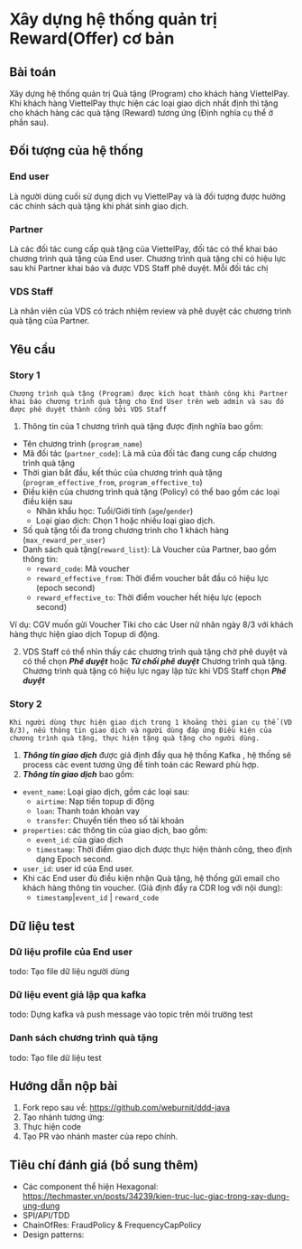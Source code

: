 
# Xây dựng hệ thống quản trị Reward(Offer) cơ bản

## Bài toán
Xây dựng hệ thống quản trị Quà tặng (Program) cho khách hàng ViettelPay. Khi khách hàng ViettelPay thực hiện các loại giao dịch nhất định thì tặng cho khách hàng các quà tặng (Reward) tương ứng (Định nghĩa cụ thể ở phần sau). 

## Đối tượng của hệ thống
### End user
Là người dùng cuối sử dụng dịch vụ ViettelPay và là đối tượng được hưởng các chính sách quà tặng khi phát sinh giao dịch. 
### Partner 
Là các đối tác cung cấp quà tặng của ViettelPay, đối tác có thể khai báo chương trình quà tặng của End user. Chương trình quà tặng chỉ có hiệu lực sau khi Partner khai báo và được VDS Staff phê duyệt. Mỗi đối tác chị 
### VDS Staff
Là nhân viên của VDS có trách nhiệm review và phê duyệt các chương trình quà tặng của Partner. 

## Yêu cầu 
### Story 1 
`Chương trình quà tặng (Program) được kích hoạt thành công khi Partner khai báo chương trình quà tặng cho End User trên web admin và sau đó được phê duyệt thành công bởi VDS Staff`

1. Thông tin của 1 chương trình quà tặng được định nghĩa bao gồm: 
- Tên chương trình (`program_name`)
- Mã đối tác (`partner_code`): Là mã của đối tác đang cung cấp chương trình quà tặng
- Thời gian bắt đầu, kết thúc của chương trình quà tặng (`program_effective_from`, `program_effective_to`)
- Điều kiện của chương trình quà tặng (Policy) có thể bao gồm các loại điều kiện sau
	- Nhân khẩu học: Tuổi/Giới tính (`age`/`gender`)
	- Loại giao dịch: Chọn 1 hoặc nhiều loại giao dịch. 
- Số quà tặng tối đa trong chương trình cho 1 khách hàng (`max_reward_per_user`)
- Danh sách quà tặng(`reward_list`): Là Voucher của Partner, bao gồm thông tin:
	- `reward_code`: Mã voucher 
	- `reward_effective_from`: Thời điểm voucher bắt đầu có hiệu lực (epoch second)
 	- `reward_effective_to`: Thời điểm voucher hết hiệu lực (epoch second)

Ví dụ: CGV muốn gửi Voucher Tiki cho các User nữ nhân ngày 8/3 với khách hàng thực hiện giao dịch Topup di động.

2. VDS Staff có thể nhìn thấy các chương trình quà tặng chờ phê duyệt và có thể chọn ***Phê duyệt*** hoặc ***Từ chối phê duyệt*** Chương trình quà tặng. Chương trình quà tặng có hiệu lực ngay lập tức khi VDS Staff chọn ***Phê duyệt***

### Story 2 
`Khi người dùng thực hiện giao dịch trong 1 khoảng thời gian cụ thể (VD 8/3), nếu thông tin giao dịch và người dùng đáp ứng Điều kiện của chương trình quà tặng, thực hiện tặng quà tặng cho người dùng.`

1. ***Thông tin giao dịch*** được giả định đẩy qua hệ thống Kafka , hệ thống sẽ process các event tương ứng để tính toán các Reward phù hợp.
2. ***Thông tin giao dịch*** bao gồm: 
- `event_name`: Loại giao dịch, gồm các loại sau: 
	- `airtime`:  Nạp tiền topup di động 
	- `loan`:  Thanh toán khoản vay
	- `transfer`:  Chuyển tiền theo số tài khoản
- `properties`: các thông tin của giao dịch, bao gồm: 
	- `event_id`:  của giao dịch
	- `timestamp`: Thời điểm giao dịch được thực hiện thành công, theo định dạng Epoch second. 
- `user_id`: user id của End user. 
- Khi các End user đủ điều kiện nhận Quà tặng, hệ thống gửi email cho khách hàng thông tin voucher. (Giả định đẩy ra CDR log với nội dung):
	- `timestamp`|`event_id` | `reward_code`

## Dữ liệu test 
### Dữ liệu profile của End user
todo: Tạo file dữ liệu người dùng
### Dữ liệu event giả lập qua kafka 
todo: Dựng kafka và push message vào topic trên môi trường test
### Danh sách chương trình quà tặng
todo: Tạo file dữ liệu test
 
## Hướng dẫn nộp bài 
1. Fork repo sau về: https://github.com/weburnit/ddd-java
2. Tạo nhánh tương ứng: <email>
3. Thực hiện code
4. Tạo PR vào nhánh master của repo chính. 

## Tiêu chí đánh giá (bổ sung thêm)
* Các component thể hiện Hexagonal: https://techmaster.vn/posts/34239/kien-truc-luc-giac-trong-xay-dung-ung-dung
* SPI/API/TDD
* ChainOfRes: FraudPolicy & FrequencyCapPolicy
* Design patterns: 

